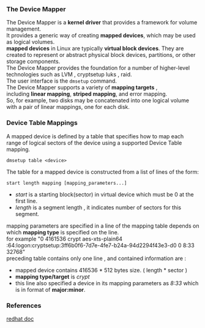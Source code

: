 ### The Device Mapper   
The Device Mapper is a **kernel driver** that provides a framework for volume management.  
It provides a generic way of creating **mapped devices**, which may be used as logical volumes.      
**mapped devices** in Linux are typically **virtual block devices**. They are created to represent or abstract physical block devices, partitions, or other storage components.   
The Device Mapper provides the foundation for a number of higher-level technologies such as LVM , cryptsetup luks , raid.   
The user interface is the `dmsetup` command.    
The Device Mapper supports a variety of **mapping targets** ,   
including **linear mapping**, **striped mapping**, and error mapping.  
So, for example, two disks may be concatenated into one logical volume with a pair of linear mappings, one for each disk.   

### Device Table Mappings   
A mapped device is defined by a table that specifies how to map each range of logical sectors of the device using a supported Device Table mapping.   
```shell
dmsetup table <device>
```
The table for a mapped device is constructed from a list of lines of the form:
```
start length mapping [mapping_parameters...]
```
- *start* is a starting block(sector) in virtual device which must be 0 at the first line.
- *length* is a segment length , it indicates number of sectors for this segment.   

mapping parameters are specified in a line of the mapping table depends on which **mapping type** is specified on the line.   
for example "0 4161536 crypt aes-xts-plain64 :64:logon:cryptsetup:3ff6b0f6-7d7e-4fe7-b24a-94d2294f43e3-d0 0 8:33 32768"      
preceding table contains only one line , and contained information are :
- mapped device contains 416536 * 512 bytes size. ( length * sector )
- **mapping type/target** is *crypt* 
- this line also specified a device in its mapping parameters as *8:33* which is in format of **major:minor**.    

### References
[redhat doc](https://access.redhat.com/documentation/en-us/red_hat_enterprise_linux/6/html/logical_volume_manager_administration/device_mapper)